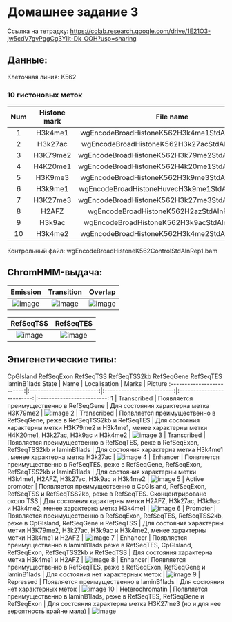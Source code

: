 # Домашнее задание 3
Ссылка на тетрадку: https://colab.research.google.com/drive/1E21O3-jw5cdV7gvPggCg3YIit-Dk_OOH?usp=sharing
## Данные:
Клеточная линия: K562
### 10 гистоновых меток

Num	| Histone mark |	File name 
:-------------------------:|:-------------------------:|:-------------------------:
1 | H3k4me1 | wgEncodeBroadHistoneK562H3k4me1StdAlnRep1.bam
2 | H3k27ac | wgEncodeBroadHistoneK562H3k27acStdAlnRep1.bam
3 | H3K79me2 | wgEncodeBroadHistoneK562H3k79me2StdAlnRep1.bam
4 | H4K20me1 | wgEncodeBroadHistoneK562H4k20me1StdAlnRep1.bam
5 | H3K9me3 | wgEncodeBroadHistoneK562H3k9me3StdAlnRep1.bam
6 | H3k9me1 | wgEncodeBroadHistoneHuvecH3k9me1StdAlnRep1.bam
7 | H3K27me3 | wgEncodeBroadHistoneK562H3k27me3StdAlnRep1.bam
8 | H2AFZ | wgEncodeBroadHistoneK562H2azStdAlnRep1.bam
9 | H3k9ac | wgEncodeBroadHistoneK562H3k9acStdAlnRep1.bam
10 | H3k4me2 | wgEncodeBroadHistoneK562H3k4me2StdAlnRep1.bam

Контрольный файл: wgEncodeBroadHistoneK562ControlStdAlnRep1.bam


## ChromHMM-выдача:
Emission	| Transition |	Overlap 
:-------------------------:|:-------------------------:|:-------------------------:
![image](https://github.com/mylifeclosetwice/hse_hw3_chromhmm/assets/71773580/1816a2e9-ac56-45b6-96aa-0dbcaa6a1f4a) | ![image](https://github.com/mylifeclosetwice/hse_hw3_chromhmm/assets/71773580/2fc68dd9-5dc6-47a1-bbfe-241c195b5615) | ![image](https://github.com/mylifeclosetwice/hse_hw3_chromhmm/assets/71773580/73f6470e-8fa6-4894-b7f5-27be48a93856) 

RefSeqTSS	| RefSeqTES
:-------------------------:|:-------------------------:
![image](https://github.com/mylifeclosetwice/hse_hw3_chromhmm/assets/71773580/037c46ec-4e80-4777-8404-0e35f6547a44) | ![image](https://github.com/mylifeclosetwice/hse_hw3_chromhmm/assets/71773580/adda044e-cb8a-4b47-95b9-d3ce885c130b)




## Эпигенетические типы:
CpGIsland
RefSeqExon
RefSeqTSS
RefSeqTSS2kb
RefSeqGene
RefSeqTES
laminB1lads
State | Name | Localisation | Marks | Picture
:-------------------------:|:-------------------------:|:-------------------------:|:-------------------------:|:-------------------------:
1 | Transcribed | Появляется преимущественно в RefSeqGene | Для состояния характерна метка H3K79me2 | ![image](https://github.com/mylifeclosetwice/hse_hw3_chromhmm/assets/71773580/c4ea1213-6c06-42f3-8b70-dc76f945515e)
2 | Transcribed | Появляется преимущественно в RefSeqGene, реже в RefSeqTSS2kb и RefSeqTES | Для состояния характерны метки H3K79me2 и H3k4me1, менее характерны метки H4K20me1, H3k27ac, H3k9ac и H3k4me2 | ![image](https://github.com/mylifeclosetwice/hse_hw3_chromhmm/assets/71773580/d53e62f0-cd0e-4091-872d-80f82643366f)
3 | Transcribed | Появляется преимущественно в RefSeqTES, реже в RefSeqExon, RefSeqTSS2kb и laminB1lads | Для состояния характерна метка H3k4me1 , менее характерна метка H3k27ac | ![image](https://github.com/mylifeclosetwice/hse_hw3_chromhmm/assets/71773580/a50614d1-c305-4697-92af-b8fc01ee0a21)
4 | Enhancer | Появляется преимущественно в RefSeqTES, реже в RefSeqGene, RefSeqExon, RefSeqTSS2kb и laminB1lads | Для состояния характерны метки H3k4me1, H2AFZ, H3k27ac, H3k9ac и H3k4me2 | ![image](https://github.com/mylifeclosetwice/hse_hw3_chromhmm/assets/71773580/bd789cae-f8ec-4dd6-b11c-96271c6233c2)
5 | Active promoter | Появляется преимущественно в CpGIsland, RefSeqExon, RefSeqTSS и RefSeqTSS2kb, реже в RefSeqTES. Сконцентрировано около TSS | Для состояния характерны метки H2AFZ, H3k27ac, H3k9ac и H3k4me2, менее характерна метка H3k4me1 | ![image](https://github.com/mylifeclosetwice/hse_hw3_chromhmm/assets/71773580/28c140de-8945-4937-8340-494bf2f251e1)
6 | Promoter | Появляется преимущественно в RefSeqExon, RefSeqTES, RefSeqTSS2kb, реже в CpGIsland, RefSeqGene и RefSeqTSS | Для состояния характерны метки H3K79me2, H3k27ac, H3k9ac и H3k4me2, менее характерны метки H3k4me1 и H2AFZ | ![image](https://github.com/mylifeclosetwice/hse_hw3_chromhmm/assets/71773580/d4e4b76c-ca39-4afd-a477-c6e2bf8656e9)
7 | Enhancer | Появляется преимущественно в laminB1lads реже в RefSeqTES, CpGIsland, RefSeqExon, RefSeqTSS2kb и RefSeqTSS | Для состояния характерна метка H3k4me1 и H2AFZ | ![image](https://github.com/mylifeclosetwice/hse_hw3_chromhmm/assets/71773580/b2d32ec6-46b5-4808-afb9-2672696ab4e9)
8 | Enhancer| Появляется преимущественно в RefSeqTES, реже в RefSeqExon, RefSeqGene и laminB1lads | Для состояния нет характерных меток | ![image](https://github.com/mylifeclosetwice/hse_hw3_chromhmm/assets/71773580/c91faf5f-85f3-4eb3-b930-58766e2c9221)
9 | Repressed | Появляется преимущественно в laminB1lads | Для состояния нет характерных меток | ![image](https://github.com/mylifeclosetwice/hse_hw3_chromhmm/assets/71773580/08e3361e-387a-4262-8c23-7420ad2371ea)
10 | Heterochromatin | Появляется преимущественно в laminB1lads, реже в RefSeqTES, RefSeqGene и RefSeqExon | Для состояния характерна метка H3K27me3 (но и для нее вероятность крайне мала) | ![image](https://github.com/mylifeclosetwice/hse_hw3_chromhmm/assets/71773580/2f59d709-b6ba-466c-8d4a-e3020289ebed)

 
